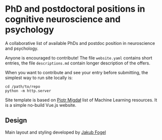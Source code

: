 # PhD and postdoctoral positions in cognitive neuroscience and psychology

A collaborative list of  available PhDs and postdoc position in neuroscience and psychology.

Anyone is encouraged to contribute! The file `website.yaml` contains short entries, the  file `descriptions.md` contain longer  description of the offers.

When you want to contribute and see your entry before submitting, the simplest way to run site locally is:

```
cd /path/to/repo
python -m http.server
```

 Site template is based on  [Piotr Migdał](https://p.migdal.pl/) list of Machine Learning resources.  It is a simple no-build Vue.js website.


## Design

Main layout and styling developed by [Jakub Fogel](https://github.com/fogelkuba)


